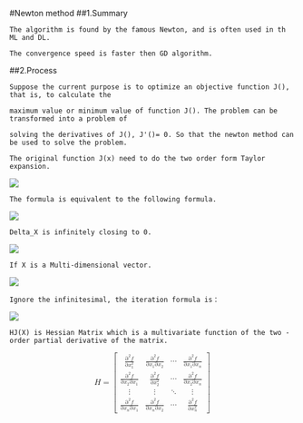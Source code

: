 #Newton method
##1.Summary
    
    The algorithm is found by the famous Newton, and is often used in th ML and DL.
    
    The convergence speed is faster then GD algorithm.
    
    
##2.Process
    
    Suppose the current purpose is to optimize an objective function J(), that is, to calculate the 
    
    maximum value or minimum value of function J(). The problem can be transformed into a problem of 
    
    solving the derivatives of J(), J'()= 0. So that the newton method can be used to solve the problem.
    
    The original function J(x) need to do the two order form Taylor expansion.
    
<img src="http://chart.googleapis.com/chart?cht=tx&chl=J(x%2B%5CDelta%20x)%3DJ(x)%2BJ'(x)%5CDelta%20x%2B%5Cfrac%7B1%7D%7B2%7DJ''(x)%5CDelta%20x%5E%7B2%7D" style="border:none;" />
    
    The formula is equivalent to the following formula.

<img src="http://chart.googleapis.com/chart?cht=tx&chl=J'(x)%2B%5Cfrac%7B1%7D%7B2%7DJ''(x)%5CDelta%20x%3D0" style="border:none;" />

    Delta_X is infinitely closing to 0.
    
<img src="http://chart.googleapis.com/chart?cht=tx&chl=J'(x)%2BJ''(x)%5CDelta%20x%3D0%5C%5C%0A%5CDelta%20x%3D-%5Cfrac%7BJ'(x)%7D%7BJ''(x)%7D" style="border:none;" />

    If X is a Multi-dimensional vector.
    
<img src="http://chart.googleapis.com/chart?cht=tx&chl=J(X)%3DJ(X_%7B0%7D)%2B(X-X_%7B0%7D)%5E%7BT%7D%5Cnabla%20J(X_%7B0%7D)%2B%5Cfrac%7B1%7D%7B2%7D(X-X_%7B0%7D)%5E%7BT%7DHJ(X_%7B0%7D)(X-X_%7B0%7D)%2Bo(%7C%7C%7C%7CX-X_%7B0%7D)%5E%7B2%7D" style="border:none;" />

    Ignore the infinitesimal, the iteration formula is：
    
<img src="http://chart.googleapis.com/chart?cht=tx&chl=X_%7Bn%2B1%7D%3DX_%7Bn%7D-%5Cfrac%7B%5Cnabla%20J(X_%7Bn%7D)%7D%7BHJ(X_%7Bn%7D)%7D" style="border:none;" />

    HJ(X) is Hessian Matrix which is a multivariate function of the two - order partial derivative of the matrix.

<math xmlns="http://www.w3.org/1998/Math/MathML" display="block">
  <semantics>
    <mrow>
      <mrow class="MJX-TeXAtom-ORD">
        <mi mathvariant="bold">H</mi>
      </mrow>
      <mo>=</mo>
      <mrow>
        <mo>[</mo>
        <mtable rowspacing="4pt" columnspacing="1em">
          <mtr>
            <mtd>
              <mfrac>
                <mrow>
                  <msup>
                    <mi mathvariant="normal">&#x2202;<!-- ∂ --></mi>
                    <mn>2</mn>
                  </msup>
                  <mi>f</mi>
                </mrow>
                <mrow>
                  <mi mathvariant="normal">&#x2202;<!-- ∂ --></mi>
                  <msubsup>
                    <mi>x</mi>
                    <mn>1</mn>
                    <mn>2</mn>
                  </msubsup>
                </mrow>
              </mfrac>
            </mtd>
            <mtd>
              <mfrac>
                <mrow>
                  <msup>
                    <mi mathvariant="normal">&#x2202;<!-- ∂ --></mi>
                    <mn>2</mn>
                  </msup>
                  <mi>f</mi>
                </mrow>
                <mrow>
                  <mi mathvariant="normal">&#x2202;<!-- ∂ --></mi>
                  <msub>
                    <mi>x</mi>
                    <mn>1</mn>
                  </msub>
                  <mi mathvariant="normal">&#x2202;<!-- ∂ --></mi>
                  <msub>
                    <mi>x</mi>
                    <mn>2</mn>
                  </msub>
                </mrow>
              </mfrac>
            </mtd>
            <mtd>
              <mo>&#x22EF;<!-- ⋯ --></mo>
            </mtd>
            <mtd>
              <mfrac>
                <mrow>
                  <msup>
                    <mi mathvariant="normal">&#x2202;<!-- ∂ --></mi>
                    <mn>2</mn>
                  </msup>
                  <mi>f</mi>
                </mrow>
                <mrow>
                  <mi mathvariant="normal">&#x2202;<!-- ∂ --></mi>
                  <msub>
                    <mi>x</mi>
                    <mn>1</mn>
                  </msub>
                  <mi mathvariant="normal">&#x2202;<!-- ∂ --></mi>
                  <msub>
                    <mi>x</mi>
                    <mi>n</mi>
                  </msub>
                </mrow>
              </mfrac>
            </mtd>
          </mtr>
          <mtr>
            <mtd>
              <mfrac>
                <mrow>
                  <msup>
                    <mi mathvariant="normal">&#x2202;<!-- ∂ --></mi>
                    <mn>2</mn>
                  </msup>
                  <mi>f</mi>
                </mrow>
                <mrow>
                  <mi mathvariant="normal">&#x2202;<!-- ∂ --></mi>
                  <msub>
                    <mi>x</mi>
                    <mn>2</mn>
                  </msub>
                  <mi mathvariant="normal">&#x2202;<!-- ∂ --></mi>
                  <msub>
                    <mi>x</mi>
                    <mn>1</mn>
                  </msub>
                </mrow>
              </mfrac>
            </mtd>
            <mtd>
              <mfrac>
                <mrow>
                  <msup>
                    <mi mathvariant="normal">&#x2202;<!-- ∂ --></mi>
                    <mn>2</mn>
                  </msup>
                  <mi>f</mi>
                </mrow>
                <mrow>
                  <mi mathvariant="normal">&#x2202;<!-- ∂ --></mi>
                  <msubsup>
                    <mi>x</mi>
                    <mn>2</mn>
                    <mn>2</mn>
                  </msubsup>
                </mrow>
              </mfrac>
            </mtd>
            <mtd>
              <mo>&#x22EF;<!-- ⋯ --></mo>
            </mtd>
            <mtd>
              <mfrac>
                <mrow>
                  <msup>
                    <mi mathvariant="normal">&#x2202;<!-- ∂ --></mi>
                    <mn>2</mn>
                  </msup>
                  <mi>f</mi>
                </mrow>
                <mrow>
                  <mi mathvariant="normal">&#x2202;<!-- ∂ --></mi>
                  <msub>
                    <mi>x</mi>
                    <mn>2</mn>
                  </msub>
                  <mi mathvariant="normal">&#x2202;<!-- ∂ --></mi>
                  <msub>
                    <mi>x</mi>
                    <mi>n</mi>
                  </msub>
                </mrow>
              </mfrac>
            </mtd>
          </mtr>
          <mtr>
            <mtd>
              <mo>&#x22EE;<!-- ⋮ --></mo>
            </mtd>
            <mtd>
              <mo>&#x22EE;<!-- ⋮ --></mo>
            </mtd>
            <mtd>
              <mo>&#x22F1;<!-- ⋱ --></mo>
            </mtd>
            <mtd>
              <mo>&#x22EE;<!-- ⋮ --></mo>
            </mtd>
          </mtr>
          <mtr>
            <mtd>
              <mfrac>
                <mrow>
                  <msup>
                    <mi mathvariant="normal">&#x2202;<!-- ∂ --></mi>
                    <mn>2</mn>
                  </msup>
                  <mi>f</mi>
                </mrow>
                <mrow>
                  <mi mathvariant="normal">&#x2202;<!-- ∂ --></mi>
                  <msub>
                    <mi>x</mi>
                    <mi>n</mi>
                  </msub>
                  <mi mathvariant="normal">&#x2202;<!-- ∂ --></mi>
                  <msub>
                    <mi>x</mi>
                    <mn>1</mn>
                  </msub>
                </mrow>
              </mfrac>
            </mtd>
            <mtd>
              <mfrac>
                <mrow>
                  <msup>
                    <mi mathvariant="normal">&#x2202;<!-- ∂ --></mi>
                    <mn>2</mn>
                  </msup>
                  <mi>f</mi>
                </mrow>
                <mrow>
                  <mi mathvariant="normal">&#x2202;<!-- ∂ --></mi>
                  <msub>
                    <mi>x</mi>
                    <mi>n</mi>
                  </msub>
                  <mi mathvariant="normal">&#x2202;<!-- ∂ --></mi>
                  <msub>
                    <mi>x</mi>
                    <mn>2</mn>
                  </msub>
                </mrow>
              </mfrac>
            </mtd>
            <mtd>
              <mo>&#x22EF;<!-- ⋯ --></mo>
            </mtd>
            <mtd>
              <mfrac>
                <mrow>
                  <msup>
                    <mi mathvariant="normal">&#x2202;<!-- ∂ --></mi>
                    <mn>2</mn>
                  </msup>
                  <mi>f</mi>
                </mrow>
                <mrow>
                  <mi mathvariant="normal">&#x2202;<!-- ∂ --></mi>
                  <msubsup>
                    <mi>x</mi>
                    <mi>n</mi>
                    <mn>2</mn>
                  </msubsup>
                </mrow>
              </mfrac>
            </mtd>
          </mtr>
        </mtable>
        <mo>]</mo>
      </mrow>
    </mrow>
    <annotation encoding="application/x-tex">\mathbf{H}=\begin{bmatrix} 
\frac{\partial^2f}{\partial x_1^2} & \frac{\partial^2f}{\partial x_1\partial x_2} & \cdots &\frac{\partial^2f}{\partial x_1\partial x_n} \\
 \frac{\partial^2f}{\partial x_2\partial x_1} & \frac{\partial^2f}{\partial x_2^2} &  \cdots &\frac{\partial^2f}{\partial x_2\partial x_n} \\ \vdots & \vdots & \ddots & \vdots \\
\frac{\partial^2f}{\partial x_n\partial x_1}&\frac{\partial^2f}{\partial x_n\partial x_2}&\cdots &\frac{\partial^2f}{\partial x_n^2} \end{bmatrix}</annotation>
  </semantics>
</math>



